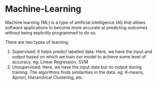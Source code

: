 # Machine-Learning
Machine learning (ML) is a type of artificial intelligence (AI) that allows software applications to become more accurate at predicting outcomes without being explicitly programmed to do so.

There are two types of learning:
1) Supervised: It helps predict labelled data. Here, we have the input and output based on which we train our model to achieve some level of accuracy. eg: Linear Regression, SVM
2) Unsupervised: Here, we have the input data but no output during training. The algorithms finds similarities in the data. eg: K-means, Apriori, Hierarchical Clustering, etc.

